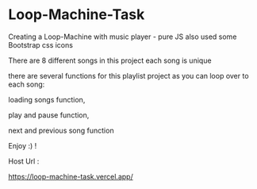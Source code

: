 # Loop-Machine-Task
Creating a Loop-Machine with music player - pure JS
also used some Bootstrap css icons

There are 8 different songs in this project
each song is unique 

there are several functions for this playlist project as you can loop over to each song:

loading songs function,

play and pause function,

next and previous song function

Enjoy :) !

Host Url : 

https://loop-machine-task.vercel.app/
